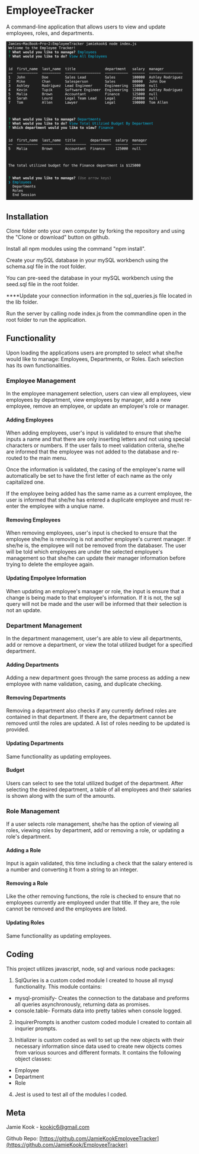 # EmployeeTracker
A command-line application that allows users to view and update employees, roles, and departments. 

![image of employee tracker](Employeetracker.png)

## Installation

Clone folder onto your own computer by forking the repository and using the "Clone or download" button on github.

Install all npm modules using the command "npm install".

Create your mySQL database in your mySQL workbench using the schema.sql file in the root folder. 

You can pre-seed the database in your mySQL workbench using the seed.sql file in the root folder.

****Update your connection information in the sql_queries.js file located in the lib folder.

Run the server by calling node index.js from the commandline open in the root folder to run the application.

## Functionality
Upon loading the applications users are prompted to select what she/he would like to manage: Employees, Departments, or Roles. Each selection has its own functionalities. 

### Employee Management
In the employee management selection, users can view all employees, view employees by department, view employees by manager, add a new employee, remove an employee, or update an employee's role or manager. 

#### Adding Employees
When adding employees, user's input is validated to ensure that she/he inputs a name and that there are only inserting letters and not using special characters or numbers. If the user fails to meet validation criteria, she/he are informed that the employee was not added to the database and re-routed to the main menu. 

Once the information is validated, the casing of the employee's name will automatically be set to have the first letter of each name as the only capitalized one. 

If the employee being added has the same name as a current employee, the user is informed that she/he has entered a duplicate employee and must re-enter the employee with a unqiue name. 

#### Removing Employees
When removing employees, user's input is checked to ensure that the employee she/he is removing is not another employee's current manager. If she/he is, the employee will not be removed from the databaser. The user will be told which employees are under the selected employee's management so that she/he can update their manager information before trying to delete the employee again. 

#### Updating Empolyee Information
When updating an employee's manager or role, the input is ensure that a change is being made to that employee's information. If it is not, the sql query will not be made and the user will be informed that their selection is not an update. 

### Department Management
In the department management, user's are able to view all departments, add or remove a department, or view the total utilized budget for a specified department. 

#### Adding Departments
Adding a new department goes through the same process as adding a new employee with name validation, casing, and duplicate checking. 

#### Removing Departments
Removing a department also checks if any currently defined roles are contained in that department. If there are, the department cannot be removed until the roles are updated. A list of roles needing to be updated is provided.

#### Updating Departments
Same functionality as updating employees. 

#### Budget
Users can select to see the total utilized budget of the department. After selecting the desired department, a table of all employees and their salaries is shown along with the sum of the amounts. 

### Role Management
If a user selects role management, she/he has the option of viewing all roles, viewing roles by department, add or removing a role, or updating a role's department. 

#### Adding a Role
Input is again validated, this time including a check that the salary entered is a number and converting it from a string to an integer. 

#### Removing a Role
Like the other removing functions, the role is checked to ensure that no employees currently are employeed under that title. If they are, the role cannot be removed and the employees are listed. 

#### Updating Roles
Same functionality as updating employees. 


## Coding

This project utilizes javascript, node, sql and various node packages: 

1.   SqlQuries is a custom coded module I created to house all mysql functionality. This module contains: 
  *  mysql-promisify- Creates the connection to the database and preforms all queries asynchronously, returning data as promises.
  * console.table- Formats data into pretty tables when console logged. 
  
2.   InquirerPrompts is another custom coded module I created to contain all inqurier prompts. 

3.   Initializer is custom coded as well to set up the new objects with their necessary information since data used to create new objects comes from various sources and different formats. It contains the following object classes:
  * Employee
  * Department
  * Role

4.   Jest is used to test all of the modules I coded. 


## Meta 

Jamie Kook - kookjc6@gmail.com

Github Repo: 
[https://github.com/JamieKookEmployeeTracker](https://github.com/JamieKook/EmployeeTracker)


